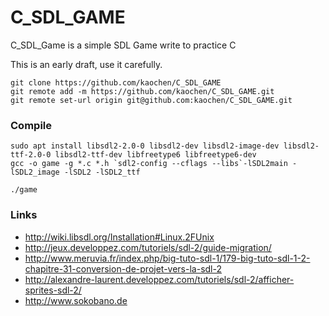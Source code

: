 # C_SDL_GAME
C_SDL_Game is a simple SDL Game write to practice C

This is an early draft, use it carefully.

```
git clone https://github.com/kaochen/C_SDL_GAME
git remote add -m https://github.com/kaochen/C_SDL_GAME.git
git remote set-url origin git@github.com:kaochen/C_SDL_GAME.git
```

### Compile
```
sudo apt install libsdl2-2.0-0 libsdl2-dev libsdl2-image-dev libsdl2-ttf-2.0-0 libsdl2-ttf-dev libfreetype6 libfreetype6-dev
gcc -o game -g *.c *.h `sdl2-config --cflags --libs`-lSDL2main -lSDL2_image -lSDL2 -lSDL2_ttf

./game
```

### Links
 * http://wiki.libsdl.org/Installation#Linux.2FUnix
 * http://jeux.developpez.com/tutoriels/sdl-2/guide-migration/
 * http://www.meruvia.fr/index.php/big-tuto-sdl-1/179-big-tuto-sdl-1-2-chapitre-31-conversion-de-projet-vers-la-sdl-2
 * http://alexandre-laurent.developpez.com/tutoriels/sdl-2/afficher-sprites-sdl-2/
 * http://www.sokobano.de

